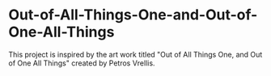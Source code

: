 # Out-of-All-Things-One-and-Out-of-One-All-Things
This project is inspired by the art work titled "Out of All Things One, and Out of One All Things" created by Petros Vrellis.
